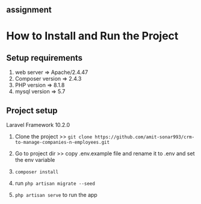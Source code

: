 ##  assignment






# How to Install and Run the Project

## Setup requirements

1. web server =>  Apache/2.4.47
2. Composer version => 2.4.3
3. PHP version => 8.1.8
4. mysql version => 5.7

## Project setup

Laravel Framework 10.2.0


1. Clone the project >> ```git clone https://github.com/amit-sonar993/crm-to-manage-companies-n-employees.git ```  

2. Go to project dir >> copy .env.example file and rename it to .env and set the env variable

3.  ``` composer install ```

3. run ``` php artisan migrate --seed ```



4. ``` php artisan serve ``` to run the app
